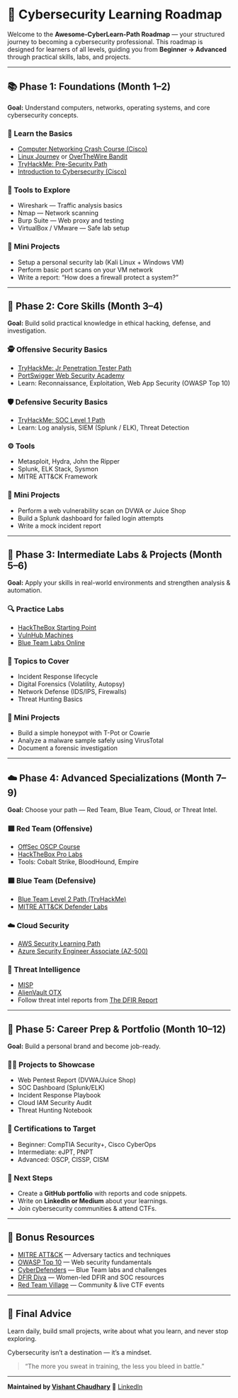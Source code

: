 # 🧭 Cybersecurity Learning Roadmap

Welcome to the **Awesome-CyberLearn-Path Roadmap** — your structured journey to becoming a cybersecurity professional.
This roadmap is designed for learners of all levels, guiding you from **Beginner → Advanced** through practical skills, labs, and projects.

---

## 📚 Phase 1: Foundations (Month 1–2)

**Goal:** Understand computers, networks, operating systems, and core cybersecurity concepts.

### 🧠 Learn the Basics

* [Computer Networking Crash Course (Cisco)](https://skillsforall.com)
* [Linux Journey](https://linuxjourney.com) or [OverTheWire Bandit](https://overthewire.org/wargames/bandit/)
* [TryHackMe: Pre-Security Path](https://tryhackme.com/path/outline/presecurity)
* [Introduction to Cybersecurity (Cisco)](https://www.netacad.com/courses/cybersecurity/intro-cybersecurity)

### 🧰 Tools to Explore

* Wireshark — Traffic analysis basics
* Nmap — Network scanning
* Burp Suite — Web proxy and testing
* VirtualBox / VMware — Safe lab setup

### 🎯 Mini Projects

* Setup a personal security lab (Kali Linux + Windows VM)
* Perform basic port scans on your VM network
* Write a report: “How does a firewall protect a system?”

---

## 🧩 Phase 2: Core Skills (Month 3–4)

**Goal:** Build solid practical knowledge in ethical hacking, defense, and investigation.

### 🕵️ Offensive Security Basics

* [TryHackMe: Jr Penetration Tester Path](https://tryhackme.com/path/outline/jrpenetrationtester)
* [PortSwigger Web Security Academy](https://portswigger.net/web-security)
* Learn: Reconnaissance, Exploitation, Web App Security (OWASP Top 10)

### 🛡️ Defensive Security Basics

* [TryHackMe: SOC Level 1 Path](https://tryhackme.com/path/outline/soclevel1)
* Learn: Log analysis, SIEM (Splunk / ELK), Threat Detection

### ⚙️ Tools

* Metasploit, Hydra, John the Ripper
* Splunk, ELK Stack, Sysmon
* MITRE ATT&CK Framework

### 🎯 Mini Projects

* Perform a web vulnerability scan on DVWA or Juice Shop
* Build a Splunk dashboard for failed login attempts
* Write a mock incident report

---

## 🚀 Phase 3: Intermediate Labs & Projects (Month 5–6)

**Goal:** Apply your skills in real-world environments and strengthen analysis & automation.

### 🔍 Practice Labs

* [HackTheBox Starting Point](https://www.hackthebox.com)
* [VulnHub Machines](https://www.vulnhub.com)
* [Blue Team Labs Online](https://blueteamlabs.online)

### 🧠 Topics to Cover

* Incident Response lifecycle
* Digital Forensics (Volatility, Autopsy)
* Network Defense (IDS/IPS, Firewalls)
* Threat Hunting Basics

### 🎯 Mini Projects

* Build a simple honeypot with T-Pot or Cowrie
* Analyze a malware sample safely using VirusTotal
* Document a forensic investigation

---

## ☁️ Phase 4: Advanced Specializations (Month 7–9)

**Goal:** Choose your path — Red Team, Blue Team, Cloud, or Threat Intel.

### 🟥 Red Team (Offensive)

* [OffSec OSCP Course](https://www.offsec.com/courses/pen-200)
* [HackTheBox Pro Labs](https://academy.hackthebox.com)
* Tools: Cobalt Strike, BloodHound, Empire

### 🟦 Blue Team (Defensive)

* [Blue Team Level 2 Path (TryHackMe)](https://tryhackme.com/path/outline/soclevel2)
* [MITRE ATT&CK Defender Labs](https://attack.mitre.org/resources/)

### ☁️ Cloud Security

* [AWS Security Learning Path](https://aws.amazon.com/training/learn-about/security/)
* [Azure Security Engineer Associate (AZ-500)](https://learn.microsoft.com/en-us/certifications/azure-security-engineer/)

### 🧩 Threat Intelligence

* [MISP](https://www.misp-project.org)
* [AlienVault OTX](https://otx.alienvault.com)
* Follow threat intel reports from [The DFIR Report](https://thedfirreport.com)

---

## 🏁 Phase 5: Career Prep & Portfolio (Month 10–12)

**Goal:** Build a personal brand and become job-ready.

### 🧑‍💻 Projects to Showcase

* Web Pentest Report (DVWA/Juice Shop)
* SOC Dashboard (Splunk/ELK)
* Incident Response Playbook
* Cloud IAM Security Audit
* Threat Hunting Notebook

### 🧾 Certifications to Target

* Beginner: CompTIA Security+, Cisco CyberOps
* Intermediate: eJPT, PNPT
* Advanced: OSCP, CISSP, CISM

### 🧭 Next Steps

* Create a **GitHub portfolio** with reports and code snippets.
* Write on **LinkedIn or Medium** about your learnings.
* Join cybersecurity communities & attend CTFs.

---

## 🧩 Bonus Resources

* [MITRE ATT&CK](https://attack.mitre.org) — Adversary tactics and techniques
* [OWASP Top 10](https://owasp.org/www-project-top-ten/) — Web security fundamentals
* [CyberDefenders](https://cyberdefenders.org) — Blue Team labs and challenges
* [DFIR Diva](https://dfirdiva.com) — Women-led DFIR and SOC resources
* [Red Team Village](https://redteamvillage.io) — Community & live CTF events

---

## 🌟 Final Advice

Learn daily, build small projects, write about what you learn, and never stop exploring.

Cybersecurity isn’t a destination — it’s a mindset.

> “The more you sweat in training, the less you bleed in battle.”

---

**Maintained by [Vishant Chaudhary](https://github.com/im-vishu)**
💼 [LinkedIn](https://www.linkedin.com/in/vishant--chaudhary)
